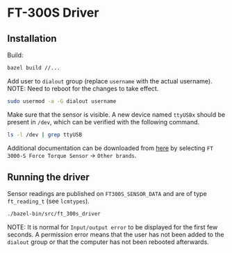 # FT-300S Driver

## Installation

Build:
```bash
bazel build //...
```

Add user to `dialout` group (replace `username` with the actual username). NOTE: Need to
reboot for the changes to take effect.
```bash
sudo usermod -a -G dialout username
```

Make sure that the sensor is visible. A new device named `ttyUSBx` should be present in
`/dev`, which can be verified with the following command.
```bash
ls -l /dev | grep ttyUSB
```

Additional documentation can be downloaded from [here](https://robotiq.com/support) by
selecting `FT 3000-S Force Torque Sensor` -> `Other brands`.

## Running the driver

Sensor readings are published on `FT300S_SENSOR_DATA` and are of type `ft_reading_t`
(see `lcmtypes`).

```bash
./bazel-bin/src/ft_300s_driver
```
NOTE: It is normal for `Input/output error` to be displayed for the first few seconds.
A permission error means that the user has not been added to the `dialout` group or
that the computer has not been rebooted afterwards.
